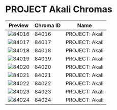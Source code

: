 # PROJECT Akali Chromas

| Preview | Chroma ID | Name |
|---------|-----------|------|
| ![84016](https://raw.communitydragon.org/latest/plugins/rcp-be-lol-game-data/global/default/v1/champion-chroma-images/84/84016.png) | 84016 | PROJECT: Akali |
| ![84017](https://raw.communitydragon.org/latest/plugins/rcp-be-lol-game-data/global/default/v1/champion-chroma-images/84/84017.png) | 84017 | PROJECT: Akali |
| ![84018](https://raw.communitydragon.org/latest/plugins/rcp-be-lol-game-data/global/default/v1/champion-chroma-images/84/84018.png) | 84018 | PROJECT: Akali |
| ![84019](https://raw.communitydragon.org/latest/plugins/rcp-be-lol-game-data/global/default/v1/champion-chroma-images/84/84019.png) | 84019 | PROJECT: Akali |
| ![84020](https://raw.communitydragon.org/latest/plugins/rcp-be-lol-game-data/global/default/v1/champion-chroma-images/84/84020.png) | 84020 | PROJECT: Akali |
| ![84021](https://raw.communitydragon.org/latest/plugins/rcp-be-lol-game-data/global/default/v1/champion-chroma-images/84/84021.png) | 84021 | PROJECT: Akali |
| ![84022](https://raw.communitydragon.org/latest/plugins/rcp-be-lol-game-data/global/default/v1/champion-chroma-images/84/84022.png) | 84022 | PROJECT: Akali |
| ![84023](https://raw.communitydragon.org/latest/plugins/rcp-be-lol-game-data/global/default/v1/champion-chroma-images/84/84023.png) | 84023 | PROJECT: Akali |
| ![84024](https://raw.communitydragon.org/latest/plugins/rcp-be-lol-game-data/global/default/v1/champion-chroma-images/84/84024.png) | 84024 | PROJECT: Akali |